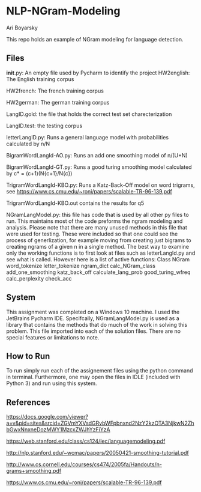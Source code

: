 # NLP-NGram-Modeling
Ari Boyarsky


This repo holds an example of NGram modeling for language detection. 

## Files
__init__.py: An empty file used by Pycharm to identify the project
HW2english: The English training corpus

HW2french: The french training corpus

HW2german: The german training corpus

LangID.gold: the file that holds the correct test set charecterization

LangID.test: the testing corpus

letterLangID.py: Runs a general language model with probabilities calculated by n/N

BigramWordLangId-AO.py: Runs an add one smoothing model of n/(U+N)

BigramWordLangId-GT.py: Runs a good turing smoothing model calculated by c* = (c+1)(N{c+1}/N{c})

TrigramWordLangId-KBO.py: Runs a Katz-Back-Off model on word trigrams, see https://www.cs.cmu.edu/~roni/papers/scalable-TR-96-139.pdf

TrigramWordLangId-KBO.out contains the results for q5

NGramLangModel.py: this file has code that is used by all other py files to run. This maintains most of the code preforms the ngram modeling and analysis. Please note that there are many unused methods in this file that were used for testing. These were included so that one could see the process of generlization, for example moving from creating just bigrams to creating ngrams of a given n in a single method. The best way to examine only the working functions is to first look at files such as letterLangId.py and see what is called. However here is a list of active functions:
	Class NGram
	word_tokenize
	letter_tokenize
	ngram_dict
	calc_NGram_class
	add_one_smoothing
	katz_back_off
	calculate_lang_prob
	good_turing_wfreq
	calc_perplexity
	check_acc
	



## System
This assignment was completed on a Windows 10 machine. I used the JetBrains Pycharm IDE. Specifcally, NGramLangModel.py is used as a library that contains the methods that do much of the work in solving this problem. This file imported into each of the solution files. There are no special features or limitations to note.

## How to Run
To run simply run each of the assignement files using the python command in terminal. Furthermore, one may open the files in IDLE (included with Python 3) and run using this system.

## References
https://docs.google.com/viewer?a=v&pid=sites&srcid=ZGVmYXVsdGRvbWFpbnxnd2NzY2kzOTA3NjkwN2ZhbGwxNnxneDozMWY1MzcxZWJhYzFiYzA

https://web.stanford.edu/class/cs124/lec/languagemodeling.pdf

http://nlp.stanford.edu/~wcmac/papers/20050421-smoothing-tutorial.pdf

http://www.cs.cornell.edu/courses/cs474/2005fa/Handouts/n-grams+smoothing.pdf

https://www.cs.cmu.edu/~roni/papers/scalable-TR-96-139.pdf
